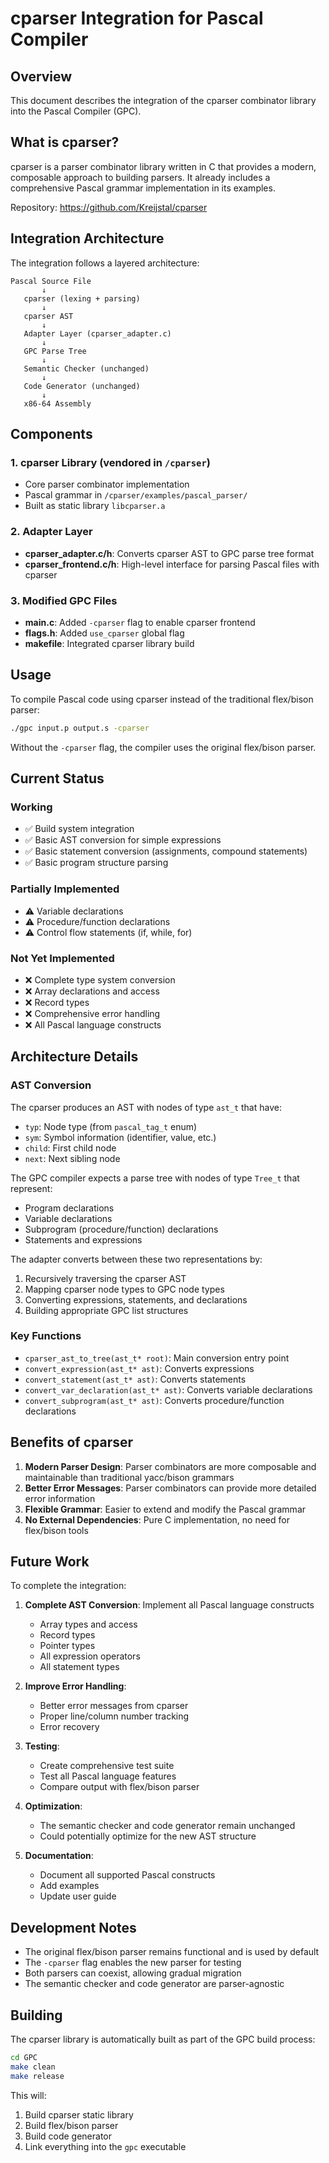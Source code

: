 # cparser Integration for Pascal Compiler

## Overview

This document describes the integration of the cparser combinator library into the Pascal Compiler (GPC).

## What is cparser?

cparser is a parser combinator library written in C that provides a modern, composable approach to building parsers. It already includes a comprehensive Pascal grammar implementation in its examples.

Repository: https://github.com/Kreijstal/cparser

## Integration Architecture

The integration follows a layered architecture:

```
Pascal Source File
       ↓
   cparser (lexing + parsing)
       ↓
   cparser AST
       ↓
   Adapter Layer (cparser_adapter.c)
       ↓
   GPC Parse Tree
       ↓
   Semantic Checker (unchanged)
       ↓
   Code Generator (unchanged)
       ↓
   x86-64 Assembly
```

## Components

### 1. cparser Library (vendored in `/cparser`)
- Core parser combinator implementation
- Pascal grammar in `/cparser/examples/pascal_parser/`
- Built as static library `libcparser.a`

### 2. Adapter Layer
- **cparser_adapter.c/h**: Converts cparser AST to GPC parse tree format
- **cparser_frontend.c/h**: High-level interface for parsing Pascal files with cparser

### 3. Modified GPC Files
- **main.c**: Added `-cparser` flag to enable cparser frontend
- **flags.h**: Added `use_cparser` global flag
- **makefile**: Integrated cparser library build

## Usage

To compile Pascal code using cparser instead of the traditional flex/bison parser:

```bash
./gpc input.p output.s -cparser
```

Without the `-cparser` flag, the compiler uses the original flex/bison parser.

## Current Status

### Working
- ✅ Build system integration
- ✅ Basic AST conversion for simple expressions
- ✅ Basic statement conversion (assignments, compound statements)
- ✅ Basic program structure parsing

### Partially Implemented
- ⚠️ Variable declarations
- ⚠️ Procedure/function declarations
- ⚠️ Control flow statements (if, while, for)

### Not Yet Implemented
- ❌ Complete type system conversion
- ❌ Array declarations and access
- ❌ Record types
- ❌ Comprehensive error handling
- ❌ All Pascal language constructs

## Architecture Details

### AST Conversion

The cparser produces an AST with nodes of type `ast_t` that have:
- `typ`: Node type (from `pascal_tag_t` enum)
- `sym`: Symbol information (identifier, value, etc.)
- `child`: First child node
- `next`: Next sibling node

The GPC compiler expects a parse tree with nodes of type `Tree_t` that represent:
- Program declarations
- Variable declarations
- Subprogram (procedure/function) declarations
- Statements and expressions

The adapter converts between these two representations by:
1. Recursively traversing the cparser AST
2. Mapping cparser node types to GPC node types
3. Converting expressions, statements, and declarations
4. Building appropriate GPC list structures

### Key Functions

- `cparser_ast_to_tree(ast_t* root)`: Main conversion entry point
- `convert_expression(ast_t* ast)`: Converts expressions
- `convert_statement(ast_t* ast)`: Converts statements
- `convert_var_declaration(ast_t* ast)`: Converts variable declarations
- `convert_subprogram(ast_t* ast)`: Converts procedure/function declarations

## Benefits of cparser

1. **Modern Parser Design**: Parser combinators are more composable and maintainable than traditional yacc/bison grammars
2. **Better Error Messages**: Parser combinators can provide more detailed error information
3. **Flexible Grammar**: Easier to extend and modify the Pascal grammar
4. **No External Dependencies**: Pure C implementation, no need for flex/bison tools

## Future Work

To complete the integration:

1. **Complete AST Conversion**: Implement all Pascal language constructs
   - Array types and access
   - Record types
   - Pointer types
   - All expression operators
   - All statement types

2. **Improve Error Handling**: 
   - Better error messages from cparser
   - Proper line/column number tracking
   - Error recovery

3. **Testing**:
   - Create comprehensive test suite
   - Test all Pascal language features
   - Compare output with flex/bison parser

4. **Optimization**:
   - The semantic checker and code generator remain unchanged
   - Could potentially optimize for the new AST structure

5. **Documentation**:
   - Document all supported Pascal constructs
   - Add examples
   - Update user guide

## Development Notes

- The original flex/bison parser remains functional and is used by default
- The `-cparser` flag enables the new parser for testing
- Both parsers can coexist, allowing gradual migration
- The semantic checker and code generator are parser-agnostic

## Building

The cparser library is automatically built as part of the GPC build process:

```bash
cd GPC
make clean
make release
```

This will:
1. Build cparser static library
2. Build flex/bison parser
3. Build code generator
4. Link everything into the `gpc` executable
